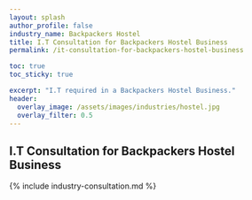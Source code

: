 ```yaml
---
layout: splash 
author_profile: false 
industry_name: Backpackers Hostel
title: I.T Consultation for Backpackers Hostel Business
permalink: /it-consultation-for-backpackers-hostel-business

toc: true
toc_sticky: true

excerpt: "I.T required in a Backpackers Hostel Business."
header:
  overlay_image: /assets/images/industries/hostel.jpg
  overlay_filter: 0.5 
---
```


## I.T Consultation for Backpackers Hostel Business

{% include industry-consultation.md %}
